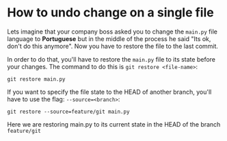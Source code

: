 # How to undo change on a single file

Lets imagine that your company boss asked you to change the `main.py` file language to **Portuguese** but in the middle of the process he said "Its ok, don't do this anymore". Now you have to restore the file to the last commit.

In order to do that, you'll have to restore the `main.py` file to its state before your changes. The command to do this is `git restore <file-name>`:

```shell
git restore main.py
```

If you want to specify the file state to the HEAD of another branch, you'll have to use the flag: `--source=<branch>`:

```shell
git restore --source=feature/git main.py
```

Here we are restoring main.py to its current state in the HEAD of the branch `feature/git`
